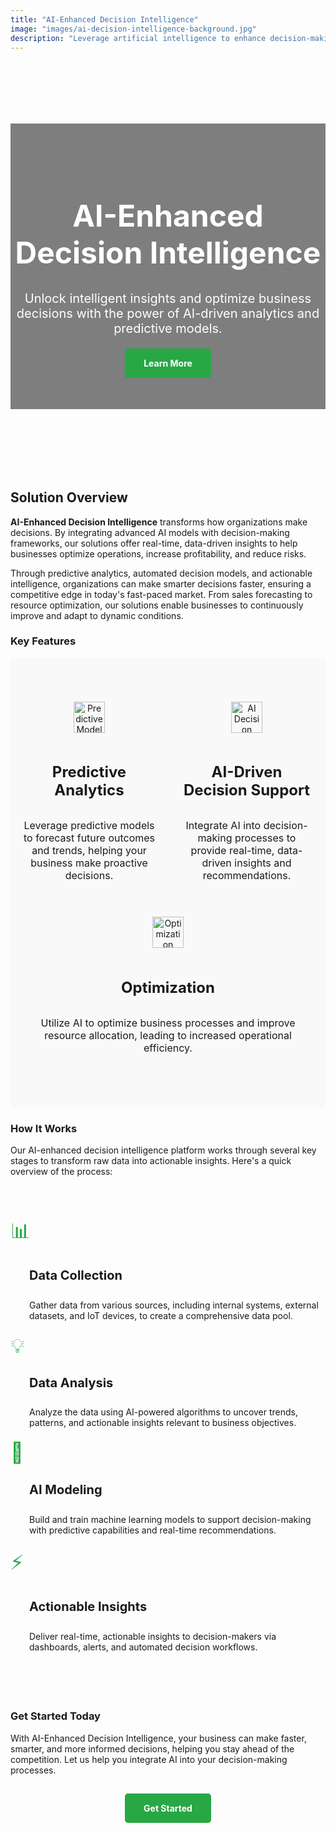 ```yaml
---
title: "AI-Enhanced Decision Intelligence"
image: "images/ai-decision-intelligence-background.jpg"
description: "Leverage artificial intelligence to enhance decision-making across all areas of your business."
---
```


<div class="hero-section" style="background-image: url('{{ .Params.image }}'); background-size: cover; padding: 100px 0; text-align: center; color: #fff;">
    <div class="overlay" style="background: rgba(0, 0, 0, 0.5); padding: 50px 0;">
        <h1 style="font-size: 3rem; font-weight: bold;">AI-Enhanced Decision Intelligence</h1>
        <p style="font-size: 1.25rem; max-width: 800px; margin: 0 auto;">Unlock intelligent insights and optimize business decisions with the power of AI-driven analytics and predictive models.</p>
        <a href="#solution-details" class="cta-button" style="background-color: #28a745; color: white; padding: 15px 30px; text-decoration: none; font-weight: bold; margin-top: 20px; display: inline-block; border-radius: 5px;">Learn More</a>
    </div>
</div>

## **Solution Overview**

**AI-Enhanced Decision Intelligence** transforms how organizations make decisions. By integrating advanced AI models with decision-making frameworks, our solutions offer real-time, data-driven insights to help businesses optimize operations, increase profitability, and reduce risks.

Through predictive analytics, automated decision models, and actionable intelligence, organizations can make smarter decisions faster, ensuring a competitive edge in today's fast-paced market. From sales forecasting to resource optimization, our solutions enable businesses to continuously improve and adapt to dynamic conditions.

### **Key Features**

<div class="key-features" style="display: flex; flex-wrap: wrap; justify-content: space-around; padding: 50px 0; background-color: #f9f9f9;">
    <div class="feature-item" style="flex: 1 1 30%; text-align: center; padding: 20px;">
        <img src="/images/icons/predictive-models.svg" alt="Predictive Models" class="feature-icon" style="width: 50px; margin-bottom: 15px;">
        <h4 style="font-size: 1.5rem;">Predictive Analytics</h4>
        <p style="font-size: 1rem;">Leverage predictive models to forecast future outcomes and trends, helping your business make proactive decisions.</p>
    </div>
    <div class="feature-item" style="flex: 1 1 30%; text-align: center; padding: 20px;">
        <img src="/images/icons/ai-decision-support.svg" alt="AI Decision Support" class="feature-icon" style="width: 50px; margin-bottom: 15px;">
        <h4 style="font-size: 1.5rem;">AI-Driven Decision Support</h4>
        <p style="font-size: 1rem;">Integrate AI into decision-making processes to provide real-time, data-driven insights and recommendations.</p>
    </div>
    <div class="feature-item" style="flex: 1 1 30%; text-align: center; padding: 20px;">
        <img src="/images/icons/optimization.svg" alt="Optimization" class="feature-icon" style="width: 50px; margin-bottom: 15px;">
        <h4 style="font-size: 1.5rem;">Optimization</h4>
        <p style="font-size: 1rem;">Utilize AI to optimize business processes and improve resource allocation, leading to increased operational efficiency.</p>
    </div>
</div>

### **How It Works**

Our AI-enhanced decision intelligence platform works through several key stages to transform raw data into actionable insights. Here's a quick overview of the process:

<div class="timeline" style="padding: 50px 0;">
    <div class="timeline-item" style="margin-bottom: 20px;">
        <div class="timeline-icon" style="font-size: 2rem; color: #28a745;">📊</div>
        <div class="timeline-content" style="padding-left: 30px;">
            <h4 style="font-size: 1.25rem; font-weight: bold;">Data Collection</h4>
            <p>Gather data from various sources, including internal systems, external datasets, and IoT devices, to create a comprehensive data pool.</p>
        </div>
    </div>
    <div class="timeline-item" style="margin-bottom: 20px;">
        <div class="timeline-icon" style="font-size: 2rem; color: #28a745;">💡</div>
        <div class="timeline-content" style="padding-left: 30px;">
            <h4 style="font-size: 1.25rem; font-weight: bold;">Data Analysis</h4>
            <p>Analyze the data using AI-powered algorithms to uncover trends, patterns, and actionable insights relevant to business objectives.</p>
        </div>
    </div>
    <div class="timeline-item" style="margin-bottom: 20px;">
        <div class="timeline-icon" style="font-size: 2rem; color: #28a745;">🤖</div>
        <div class="timeline-content" style="padding-left: 30px;">
            <h4 style="font-size: 1.25rem; font-weight: bold;">AI Modeling</h4>
            <p>Build and train machine learning models to support decision-making with predictive capabilities and real-time recommendations.</p>
        </div>
    </div>
    <div class="timeline-item" style="margin-bottom: 20px;">
        <div class="timeline-icon" style="font-size: 2rem; color: #28a745;">⚡</div>
        <div class="timeline-content" style="padding-left: 30px;">
            <h4 style="font-size: 1.25rem; font-weight: bold;">Actionable Insights</h4>
            <p>Deliver real-time, actionable insights to decision-makers via dashboards, alerts, and automated decision workflows.</p>
        </div>
    </div>
</div>

### **Get Started Today**

With AI-Enhanced Decision Intelligence, your business can make faster, smarter, and more informed decisions, helping you stay ahead of the competition. Let us help you integrate AI into your decision-making processes.

<div class="cta-container" style="text-align: center; padding: 30px 0;">
    <a href="/contact/" class="cta-button" style="background-color: #28a745; color: white; padding: 15px 30px; text-decoration: none; font-weight: bold; border-radius: 5px;">Get Started</a>
</div>
